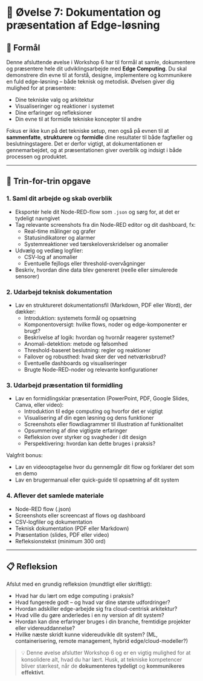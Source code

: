 # 🧪 Øvelse 7: Dokumentation og præsentation af Edge-løsning

## 🎯 Formål
Denne afsluttende øvelse i Workshop 6 har til formål at samle, dokumentere og præsentere hele dit udviklingsarbejde med **Edge Computing**. Du skal demonstrere din evne til at forstå, designe, implementere og kommunikere en fuld edge-løsning – både teknisk og metodisk. Øvelsen giver dig mulighed for at præsentere:

- Dine tekniske valg og arkitektur
- Visualiseringer og reaktioner i systemet
- Dine erfaringer og refleksioner
- Din evne til at formidle tekniske koncepter til andre

Fokus er ikke kun på det tekniske setup, men også på evnen til at **sammenfatte**, **strukturere** og **formidle** dine resultater til både fagfæller og beslutningstagere. Det er derfor vigtigt, at dokumentationen er gennemarbejdet, og at præsentationen giver overblik og indsigt i både processen og produktet.

---

## 🧩 Trin-for-trin opgave

### 1. Saml dit arbejde og skab overblik
- Eksportér hele dit Node-RED-flow som `.json` og sørg for, at det er tydeligt navngivet
- Tag relevante screenshots fra din Node-RED editor og dit dashboard, fx:
  - Real-time målinger og grafer
  - Statusindikatorer og alarmer
  - Systemreaktioner ved tærskeloverskridelser og anomalier
- Udvælg og vedlæg logfiler:
  - CSV-log af anomalier
  - Eventuelle fejllogs eller threshold-overvågninger
- Beskriv, hvordan dine data blev genereret (reelle eller simulerede sensorer)

### 2. Udarbejd teknisk dokumentation
- Lav en struktureret dokumentationsfil (Markdown, PDF eller Word), der dækker:
  - Introduktion: systemets formål og opsætning
  - Komponentoversigt: hvilke flows, noder og edge-komponenter er brugt?
  - Beskrivelse af logik: hvordan og hvornår reagerer systemet?
  - Anomali-detektion: metode og følsomhed
  - Threshold-baseret beslutning: regler og reaktioner
  - Failover og robusthed: hvad sker der ved netværksbrud?
  - Eventuelle dashboards og visualiseringer
  - Brugte Node-RED-noder og relevante konfigurationer

### 3. Udarbejd præsentation til formidling
- Lav en formidlingsklar præsentation (PowerPoint, PDF, Google Slides, Canva, eller video):
  - Introduktion til edge computing og hvorfor det er vigtigt
  - Visualisering af din egen løsning og dens funktioner
  - Screenshots eller flowdiagrammer til illustration af funktionalitet
  - Opsummering af dine vigtigste erfaringer
  - Refleksion over styrker og svagheder i dit design
  - Perspektivering: hvordan kan dette bruges i praksis?

Valgfrit bonus:
- Lav en videooptagelse hvor du gennemgår dit flow og forklarer det som en demo
- Lav en brugermanual eller quick-guide til opsætning af dit system

### 4. Aflever det samlede materiale
- Node-RED flow (.json)
- Screenshots eller screencast af flows og dashboard
- CSV-logfiler og dokumentation
- Teknisk dokumentation (PDF eller Markdown)
- Præsentation (slides, PDF eller video)
- Refleksionstekst (minimum 300 ord)

---

## 📋 Refleksion
Afslut med en grundig refleksion (mundtligt eller skriftligt):
- Hvad har du lært om edge computing i praksis?
- Hvad fungerede godt – og hvad var dine største udfordringer?
- Hvordan adskiller edge-arbejde sig fra cloud-centrisk arkitektur?
- Hvad ville du gøre anderledes i en ny version af dit system?
- Hvordan kan dine erfaringer bruges i din branche, fremtidige projekter eller videreuddannelse?
- Hvilke næste skridt kunne videreudvikle dit system? (ML, containerisering, remote management, hybrid edge/cloud-modeller?)

> 💡 Denne øvelse afslutter Workshop 6 og er en vigtig mulighed for at konsolidere alt, hvad du har lært. Husk, at tekniske kompetencer bliver stærkest, når de **dokumenteres tydeligt** og **kommunikeres effektivt**.

